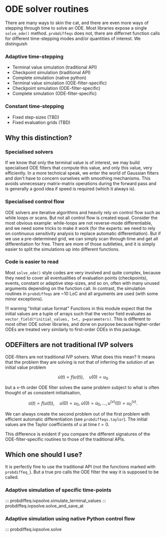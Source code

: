 # ODE solver routines

There are many ways to skin the cat, and there are even more ways
of stepping through time to solve an ODE.
Most libraries expose a single ``solve_ode()`` method.
``probdiffeqs`` does not, there are differnet function calls for different
time-stepping modes and/or quantities of interest. We distinguish

### Adaptive time-stepping
* Terminal value simulation (traditional API)
* Checkpoint simulation (traditional API)
* Complete simulation (native python)
* Terminal value simulation (ODE-filter-specific)
* Checkpoint simulation (ODE-filter-specific)
* Complete simulation (ODE-filter-specific)


### Constant time-stepping
* Fixed step-sizes (TBD)
* Fixed evaluation grids (TBD)


## Why this distinction?

### Specialised solvers

If we know that only the terminal value is of interest,
we may build specialised ODE filters that compute this value,
and only this value, very efficiently.
In a more technical speak, we enter the world of Gaussian filters
and don't have to concern ourselves with smoothing mechanisms.
This avoids unnecessary matrix-matrix operations during the forward pass
and is generally a good idea if speed is required (which it always is).



### Specialised control flow

ODE solvers are iterative algorithms and heavily rely on control flow
such as while loops or scans.
But not all control flow is created equal.
Consider the most obvious example: while-loops
are not reverse-mode differentiable, and we need some tricks
to make it work (for the experts: we need to rely on continuous
sensitivity analysis to replace automatic differentiation).
But if we use a pre-determined grid, we can simply scan through time
and get all differentiation for free.
There are more of those subtleties, and it is simply easier to
split the simulations up into different functions.

### Code is easier to read
Most ``solve_ode()`` style codes are very involved and quite complex,
because they need to cover all eventualities of evaluation points (checkpoints),
events, constant or adaptive step-sizes, and so on, often with many
unused arguments depending on the function call.
In contrast, the simulation routines in ``probdiffeqs`` are ~10 LoC and
all arguments are used (with some minor exceptions).


!!! warning "Initial value format"
    Functions in this module expect that the initial values are a tuple of arrays
    such that the vector field evaluates as
    ``vector_field(*initial_values, t=t, p=parameters)``.
    This is different to most other ODE solver libraries, and done
    on purpose because higher-order ODEs are treated very similarly
    to first-order ODEs in this package.

## ODEFilters are not traditional IVP solvers
ODE-filters are not traditional IVP solvers.
What does this mean?
It means that the problem they are solving is not that of inferring the
solution of an initial value problem

$$
\dot u(t) = f(u(t)), \quad u(0) = u_0
$$

but a $\nu$-th order ODE filter solves the same problem subject to
what is often thought of as consistent initialisation,

$$
\dot u(t) = f(u(t)),
\quad u(0) = u_0, ~ \dot u(0) = \dot u_0, ..., u^{(\nu)}(0) = u^{(\nu)}_0.
$$

We can always create the second problem out of the first problem
with efficient automatic differentiation (see ``probdiffeqs.taylor``).
The initial values are the Taylor coefficients of $u$ at time $t=0$.

This difference is evident if you compare the different signatures of the
ODE-filter-specific routines to those of the traditional APIs.

## Which one should I use?

It is perfectly fine to use the traditional API (not the functions marked with ``probdiffeq_``).
But a true pro calls the ODE filter the way it is supposed to be called.

### Adaptive simulation of specific time-points

::: probdiffeq.ivpsolve.simulate_terminal_values
::: probdiffeq.ivpsolve.solve_and_save_at

### Adaptive simulation using native Python control flow
::: probdiffeq.ivpsolve.solve
